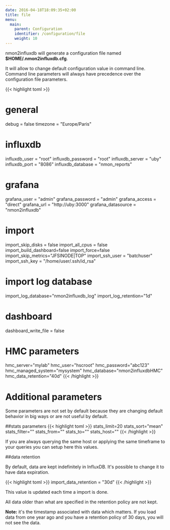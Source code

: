 ```yaml
---
date: 2016-04-18T18:09:35+02:00
title: file
menu:
  main:
    parent: Configuration
    identifier: /configuration/file
    weight: 10
---
```


nmon2influxdb will generate a configuration file named **$HOME/.nmon2influxdb.cfg**.

It will allow to change default configuration value in command line. Command line parameters will always have precedence over the configuration file parameters.

{{< highlight toml >}}
# general
debug = false
timezone = "Europe/Paris"

# influxdb
influxdb_user = "root"
influxdb_password = "root"
influxdb_server = "uby"
influxdb_port = "8086"
influxdb_database = "nmon_reports"

# grafana
grafana_user = "admin"
grafana_password = "admin"
grafana_access = "direct"
grafana_url = "http://uby:3000"
grafana_datasource = "nmon2influxdb"

# import
import_skip_disks = false
import_all_cpus = false
import_build_dashboard=false
import_force=false
import_skip_metrics="JFSINODE|TOP"
import_ssh_user = "batchuser"
import_ssh_key = "/home/user/.ssh/id_rsa"

# import log database
import_log_database="nmon2influxdb_log"
import_log_retention="1d"

# dashboard
dashboard_write_file = false

# HMC parameters
hmc_server="mylab"
hmc_user="hscroot"
hmc_password="abc123"
hmc_managed_system="mysystem"
hmc_database="nmon2influxdbHMC"
hmc_data_retention="40d"
{{< /highlight >}}

# Additional parameters

Some parameters are not set by default because they are changing default behavior in big ways or are not useful by default.

##stats parameters
{{< highlight toml >}}
stats_limit=20
stats_sort="mean"
stats_filter=""
stats_from=""
stats_to=""
stats_host=""
{{< /highlight >}}

If you are always querying the same host or applying the same timeframe to your queries you can setup here this values.

##data retention

By default, data are kept indefinitely in InfluxDB. It's possible to change it to have data expiration.

{{< highlight toml >}}
import_data_retention = "30d"
{{< /highlight >}}

This value is updated each time a import is done.

All data older than what are specified in the retention policy are not kept.

**Note:** it's the timestamp associated with data which matters. If you load data from one year ago and you have a retention policy of 30 days, you will not see the data.
